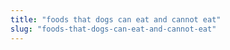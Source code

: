 ```yaml
---
title: "foods that dogs can eat and cannot eat"
slug: "foods-that-dogs-can-eat-and-cannot-eat"
---
```


